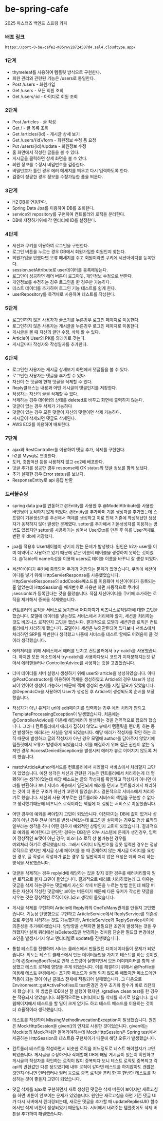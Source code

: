 # be-spring-cafe

2025 마스터즈 백엔드 스프링 카페

### 배포 링크
    https://port-0-be-cafe2-m85rwv28724587d4.sel4.cloudtype.app/

### 1단계
- thymeleaf를 사용하여 템플릿 방식으로 구현한다.
- 회원 관리와 관련된 기능은 /users로 통일한다.
- Post /users -  화원가입
- Get /users -  모든 회원 조회
- Get /users/:id - 아이디로 회원 조회

### 2단계
- Post /articles - 글 작성
- Get / - 글 목록 조회
- Get /articles/{id} - 게시글 상세 보기
- Get /users/{id}/form - 회원정보 수정 폼 요청
- Put /users/{id}/update - 회원정보 수정
- 홈 화면에서 작성한 글들을 볼 수 있다.
- 게시글을 클릭하면 상세 화면을 볼 수 있다. 
- 회원 정보를 수정시 비밀번호를 검증한다.
- 비밀번호가 틀린 경우 에러 메세지를 띄우고 다시 입력하도록 한다.
- 검증이 성공한 경우 정보를 수정가능한 폼을 띄운다.

### 3단계
- H2 DB를 연동한다.
- Spring Data Jpa를 이용하여 DB를 조회한다.
- service와 repository를 구현하여 컨트롤러와 로직을 분리한다.
- DB에 저장하기위해 각 엔티티에 ID를 설정한다.

### 4단계
- 세션과 쿠키를 이용하여 로그인을 구현한다.
- 로그인 버튼을 누르는 경우 DB에서 회원가입한 회원인지 찾는다.
- 회원가입을 안했다면 오류 메세지를 주고 회원이라면 쿠키에 세션아이디를 등록한다.
- session.setAttribute로 user데이터를 등록해놓는다.
- 로그인이 성공하면 헤더 버튼이 로그아웃, 개인정보 수정으로 변한다.
- 개인정보를 수정하는 경우 로그인을 한 경우만 가능하다.
- 테스트 데이터를 추가하여 로그인 기능 테스트를 쉽게 한다.
- userRepository를 목객체로 사용하여 테스트를 작성한다.

### 5단게
- 로그인하지 않은 사용자가 글쓰기를 누른경우 로그인 페이지로 이동한다.
- 로그인하지 않은 사용자는 게시글을 누른경우 로그인 페이지로 이동한다.
- 게시글을 볼 때 자신의 글만 수정, 삭제 할 수 있다.
- Article이 User의 PK를 외래키로 갖는다.
- 게시글마다 작성자와 작성일자를 추가한다.

### 6단계
- 로그인한 사용자는 게시글 상세보기 화면에서 댓글들을 볼 수 있다.
- 로그인한 사용자는 댓글을 추가할 수 있다.
- 자신이 쓴 댓글에 한해 댓글을 삭제할 수 있다.
- Reply클래스는 내용과 어떤 게시글의 댓글인지를 저장한다.
- 작성자는 자신의 글을 삭제할 수 있다.
- 삭제하는 경우 데이터의 상태를 deleted로 바꾸고 화면에 출력하지 않는다.
- 댓글이 없는 경우 삭제가 가능하다
- 댓글이 있는 경우 모든 댓글이 자신의 댓글이면 삭제 가능하다.
- 게시글이 삭제되면 댓글도 삭제된다.
- AWS EC2를 이용하여 배포한다.

### 7단계
- ajax와 RestController를 이용하여 댓글 추가, 삭제를 구현한다.
- h2를 Mysql로 변경한다.
- 도커, 깃헙액션 등을 사용하지 않고 ec2에 배포한다.
- 댓글 추가를 성공한 경우 response에 OK status와 댓글 정보를 함께 보낸다.
- 추가 실패한 경우 Error status를 보낸다.
- ResponseEntity로 api 응답 반환

### 트러블슈팅
- spring data jpa를 연동하고 @Entity를 사용한 후 @ModelAttribute를 사용한 바인딩이 동작하지 않게 되었다.
  @Entity를 추가하며 기본 생상자를 추가했는데 스프링이 기본생성자를 우선해서 객체를 생성하고 이로 인해 기존에 작성해놨던 생성자가 동작하지 않아 발생한 문제였다. 
 setter를 추가해서 기본생성자를 이용하는 방법도 있겠지만 setter를 사용하기는 싫어서 UserDto를 만든 후 이를 User객체로 변환 후 db에 저장했다.

- jpa를 적용후 User테이블이 생기지 않는 문제가 발생했다. 원인은 h2가 user를 이미 예약어로 사용하고 있기 때문에 같은 이름의 테이블을 생성하지 못하는 것이었다.
 @Table의 name속성을 이용해 users로 테이블 이름을 바꾸니 잘 생성 되었다.

- 세션아이디가 쿠키에 중복되어 두개가 저장되는 문제가 있엇습니다. 쿠키에 세션아이디를 넣기 위해 HttpServletResponse를 사용했었습니다. 
 HttpServletResponse의 addCookie메소드를 이용홰야 세션아이디가 등록되는줄 알았는데 HttpSession을 매개변수로 사용만 하면 자동적으로 쿠키에 jsessionId가 등록된다는 것을 몰랐습니다.
 직접 세션아이디를 쿠키에 추가하는 로직을 제거해서 중복을 삭제했습니다.

- 컨트롤러의 로직을 서비스로 옮기면서 어디까지가 비즈니스로직일까에 대한 고민을 했습니다. 모델에 데이터를 넣는것도 서비스에서 처리해야 할지, 세션을 처리하는 것도 비즈니스 로직인지 고민을 했습니다.
 결과적으로 모델과 세션관련 로직은 컨트롤러에서 처리하게 했습니다. 모델이나 세션은 뷰와관련되어 있다보니 서비스에서 처리하면 SRP를 위반한다 생각했고 나중에 서비스를 테스트 할때도 어려움이 클 것이라 생각했습니다.

- 에러처리를 위해 서비스에서 에러를 던지고 컨트롤러에서 try-catch를 사용했습니다. 하지만 모든 메소드에서 try-catch를 사용하다보니 코드가 지저분해지는것 같아서 에러핸들러나 ControllerAdvice를 사용하는 것을 고민했습니다.

- 더미 데이터를 서버 실행시 생성하기 위해 user와 article을 생성하였습니다. 이때 @PostConstructor를 이용하여 객체를 생성하였고 Article의 경우 User가 생성되어 있어야 
 생성이 가능하기 때문에 객체 생성의 순서를 지킬 필요가 있었습니다. @DependsOn을 사용하여 User가 생성된 후 Article이 생성되도록 순서를 보장했습니다.

- 작성자가 아닌 유저가 url에 edit페이지를 입력하는 경우 에러 처리가 안되고 TemplateProcessingException이 발생했습니다. 처음에는 @ControllerAdvice를 이용해
 해당에러가 발생하는 것을 전역적으로 잡으려 했습니다. 그러나 컨트롤러에서 에러가 잡히지 않았고 뷰에서 템플릿을 렌더링 하는 동안 발생하는 에러라는 사실을 알게 되었습니다.
 해당 에러가 작성자를 확인 하는 로직 때문에 발생하고 글의 작성자가 아닌 경우 모델에 author를 담아주지 않았기에 템플릿에서 오류가 발생하게 되었습니다.
 이를 해결하기 위해 접근 권한이 없는 유저인 경우 AccessDeniedException을 발생시켜 에러가 뷰로 이어지지 않도록 처리 했습니다.

- matchArticleAuthor메서드를 컨트롤러에서 처리할지 서비스에서 처리할지 고민이 있었습니다. 예전 생각은 세션과 관련된 기능은 컨트롤러에서 처리하는게 더 명확하다는 생각이었는데 
 해당 메소드는 글의 작성자를 확인하고 작성자가 아니면 에러를 반환하다 보니 서비스 계층에서 일관되게 에러를 던지고 컨트롤러에서 처리하는 것이 더 좋은 구조가 아닌가 고민이 들었습니다.
 결론적으로 서비스에서 처리하기로 했습니다. 세션의 사용 여부로는 컨트롤러와 서비스의 책임을 구분할 수 없다고 생각했기때문에 비즈니스 로직이라는 책임에 더 걸맞는 서비스로 이동했습니다. 

- 어떤 경우에 예외를 써야할지 고민이 되었습니다. 이전까지는 DB에 값이 없거나 성공이 아닌 경우 전부 에러를 발생시켜왔는데 로그인을 실패하는 경우도 정상 로직의 일부라는 생각을 하니
 어떤 경우가 예외적인 상황인지 고민이 되었습니다. 결과적으로 예외를 써야한다고 판단한 경우는 DB같은 외부 시스템에 문제가 생긴경우, 입력이 정상적인 포맷이 아닌 경우, 비즈니스 로직 상 불가능한 경우를  
 예외처리 하기로 생각했습니다. 그래서 아이디 비밀번호를 질못 입력한 경우는 정상 로직으로 봤지만 게시글 상세 페이지를 볼 때 존재하지 않는 게시글 아이디를 요청한 경우, 
 글 작성시 작성자가 없는 경우 등 일반적이지 않은 요청은 예외 처리 하는 방식을 사용했습니다.

- 댓글을 삭제하는 경우 replyId에 해당하는 값을 찾지 못한 경우를 에러처리할지 일반 로직으로 볼지 고민이 들었습니다. 결과적으로 에러로 처리하였는데 그 이유는 
 댓글을 삭제 하는경우는 댓글에서 자신의 삭제 버튼을 누르는 방법 뿐인데 해당 버튼은 자신이 작성한 댓글에만 보이는 버튼이기 때문에 다른 유저가 작성한 댓글을 지우는 것은 정상적인 로직이 아니라고 생각이 들었습니다.

- 게시글 삭제를 구현하며 Article에 Reply와의 OneToMany관계를 만들지 고민했습니다. 기능상 단방향으로 구현하고 ArticleService에서 ReplyService를 의존성으로 주입해 처리하는 것도 가능했지만,
 ArticleService와 ReplyService사이에 의존성을 추가해야했습니다. 양방향을 선택하면 불필요한 조인이 발생하는 것을 우려했지만 실제 쿼리에선 isDeleted값을 변경하는 것처럼 단순한 필드값 변경에선 
 조인을 발생시키지 않고 엔티티별로 update를 진행했습니다. 

- 통합 테스트를 진행하며 서비스 클래스에서 만들었던 더미데이터들이 문제가 되었습니다. 의도는 테스트 클래스에서 만든 데이터들만을 가지고 테스트를 하는 것이었는데 @SpringBootTest로 인해
 스프링이 실행되면서 모든 더미데이터를 함꼐 생성했고 테스트 로직에 영향을 주게 되었습니다. 이를 해결하기 위해서 @Profile을 이용해 테스트 환경에서는 초기화 메소드가 실행 되지 않도록 해봤지만 메소드에만 
 적용이 되는 것이 아닌 클래스 전체에 적용되어 실패했습니다. 그 다음으로 Environment::getActiveProfiles로 test환경인 경우 초기화 함수가 바로 리턴되게 했습니다. 
 이 방법은 IDE에선 잘 실행이 됐지만 ./gradlew clean test를 한 경우는 적용되지 않았습니다. 최종적으로는 더미데이터를 삭제를 하기로 했습니다. 실제 웹페이지에서 테스트를 할 일이 크게 없기도 하고 
 테스트 메소드를 이용하는 것이 더 효율적이라 생각했습니다.

- 테스트를 작성하며 MissingMethodInvocationException이 발생했습니다. 원인은 MockHttpSession을 given()의 인자로 사용한 것이었습니다. given에는 Mockito의 Mock객체만 들어가야하는데 
 MockHttpSession은 Spring test에서 제공하는 HttpSession의 테스트용 구현체이기 때문에 해당 오류가 발생했습니다.

- 컨트롤러 테스트를 작성하면서 비슷한 로직을 어느정도로 테스트 해야할지가 고민되었습니다. 게시글을 수정하거나 삭제할때 DB에 해당 게시글이 있는지 확인하고 게시글의 작성자를 확인하는 로직이
 많이 중복되다 보니 테스트 로직도 중복되고 각 api의 반환값만 다른 정도였기에 내부 로직이 같다면 테스트를 하지않아도 괜찮은 것인지 아니면 인터셉터나 필터 등으로 중복 로직을 분리 한 후 한번만 
 테스트를 작성하는 것이 좋을지 고민이 되었습니다.

- 댓글 삭제를 ajax로 구현하면서 새로 생성된 댓글은 삭제 버튼이 보이지만 새로고침을 하면 버튼이 안보이는 문제가 있었습니다. 원인은 새로고침을 하면 기존 댓글 UI가 다시 서버에서 렌더링되는데,
  새로운 댓글을 추가할 때 updateRepliesUI() 함수에서만 삭제 버튼이 생성되었기 때문입니다. 서버에서 내려주는 템플릿에도 삭제 버튼을 추가하여 해결했습니다.